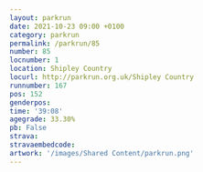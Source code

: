 ```yaml
---
layout: parkrun
date: 2021-10-23 09:00 +0100
category: parkrun
permalink: /parkrun/85
number: 85
locnumber: 1
location: Shipley Country
locurl: http://parkrun.org.uk/Shipley Country
runnumber: 167
pos: 152
genderpos: 
time: '39:08'
agegrade: 33.30%
pb: False
strava: 
stravaembedcode:
artwork: '/images/Shared Content/parkrun.png'
---
```


